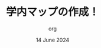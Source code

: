 ---
layout: ../../../pages/article.astro
title: "学内マップの作成！"
description: ""
author: "org"
date: "14 June 2024"
image:
  url: /src/assets/posts/Slider.png
  alt: ''
---